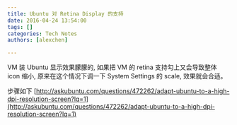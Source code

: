 ```yaml
--- 
title: Ubuntu 对 Retina Display 的支持
date: 2016-04-24 13:54:00
tags: []
categories: Tech Notes
authors: [alexchen]

---
```


VM 装 Ubuntu 显示效果朦朦的, 如果把 VM 的 retina 支持勾上又会导致整体 icon 缩小, 原来在这个情况下调一下 System Settings 的 scale, 效果就会合适。

步骤如下
[http://askubuntu.com/questions/472262/adapt-ubuntu-to-a-high-dpi-resolution-screen?lq=1](http://askubuntu.com/questions/472262/adapt-ubuntu-to-a-high-dpi-resolution-screen?lq=1)
